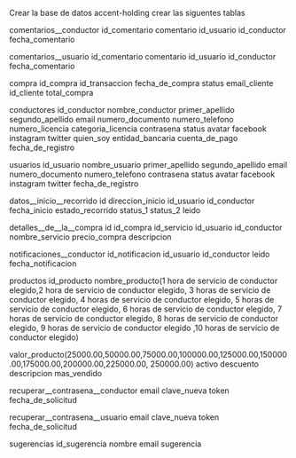 Crear la base de datos accent-holding
crear las siguentes tablas 


comentarios__conductor
id_comentario
comentario
id_usuario
id_conductor
fecha_comentario


comentarios__usuario
id_comentario
comentario
id_usuario
id_conductor
fecha_comentario


compra 
id_compra
id_transaccion
fecha_de_compra
status
email_cliente
id_cliente
total_compra


conductores
id_conductor
nombre_conductor
primer_apellido
segundo_apellido
email
numero_documento
numero_telefono
numero_licencia
categoria_licencia
contrasena
status
avatar
facebook
instagram
twitter
quien_soy
entidad_bancaria
cuenta_de_pago
fecha_de_registro


usuarios
id_usuario
nombre_usuario
primer_apellido
segundo_apellido
email
numero_documento
numero_telefono
contrasena
status
avatar
facebook
instagram
twitter
fecha_de_registro


datos__inicio__recorrido
id
direccion_inicio
id_usuario
id_conductor
fecha_inicio
estado_recorrido
status_1
status_2
leido


detalles__de__la__compra
id
id_compra
id_servicio
id_usuario
id_conductor
nombre_servicio
precio_compra
descripcion


notificaciones__conductor
id_notificacion
id_usuario
id_conductor
leido
fecha_notificacion


productos
id_producto
nombre_producto(1 hora de servicio de conductor elegido,2 hora de servicio de conductor elegido,
 3 horas de servicio de conductor elegido, 4 horas de servicio de conductor elegido, 
 5 horas de servicio de conductor elegido, 6 horas de servicio de conductor elegido, 
 7 horas de servicio de conductor elegido, 8 horas de servicio de conductor elegido,
 9 horas de servicio de conductor elegido ,10 horas de servicio de conductor elegido)

valor_producto(25000.00,50000.00,75000.00,100000.00,125000.00,150000.00,175000.00,200000.00,225000.00,
250000.00)
activo
descuento
descripcion
mas_vendido


recuperar__contrasena__conductor
email
clave_nueva
token
fecha_de_solicitud


recuperar__contrasena__usuario
email
clave_nueva
token
fecha_de_solicitud

sugerencias
id_sugerencia
nombre
email
sugerencia
